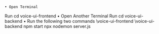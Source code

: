     • Open Terminal 
Run cd voice-ui-frontend
    • Open Another Terminal 
Run cd voice-ui-backend
    • Run the following two commands
\voice-ui-frontend
\voice-ui-backend
npm start
npx nodemon server.js
